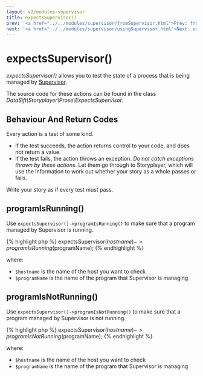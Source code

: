 ```yaml
---
layout: v2/modules-supervisor
title: expectsSupervisor()
prev: '<a href="../../modules/supervisor/fromSupervisor.html">Prev: fromSupervisor()</a>'
next: '<a href="../../modules/supervisor/usingSupervisor.html">Next: usingSupervisor()</a>'
---
```


# expectsSupervisor()

_expectsSupervisor()_ allows you to test the state of a process that is being managed by [Supervisor](http://supervisord.org).

The source code for these actions can be found in the class _DataSift\Storyplayer\Prose\ExpectsSupervisor_.

## Behaviour And Return Codes

Every action is a test of some kind.

* If the test succeeds, the action returns control to your code, and does not return a value.
* If the test fails, the action throws an exception.  _Do not catch exceptions thrown by these actions_.  Let them go through to Storyplayer, which will use the information to work out whether your story as a whole passes or fails.

Write your story as if every test must pass.

## programIsRunning()

Use `expectsSupervisor()->programIsRunning()` to make sure that a program managed by Supervisor is running.

{% highlight php %}
expectsSupervisor($hostname)->programIsRunning($programName);
{% endhighlight %}

where:

* `$hostname` is the name of the host you want to check
* `$programName` is the name of the program that Supervisor is managing

## programIsNotRunning()

Use `expectsSupervisor()->programIsNotRunning()` to make sure that a program managed by Supervisor is not running.

{% highlight php %}
expectsSupervisor($hostname)->programIsNotRunning($programName);
{% endhighlight %}

where:

* `$hostname` is the name of the host you want to check
* `$programName` is the name of the program that Supervisor is managing
